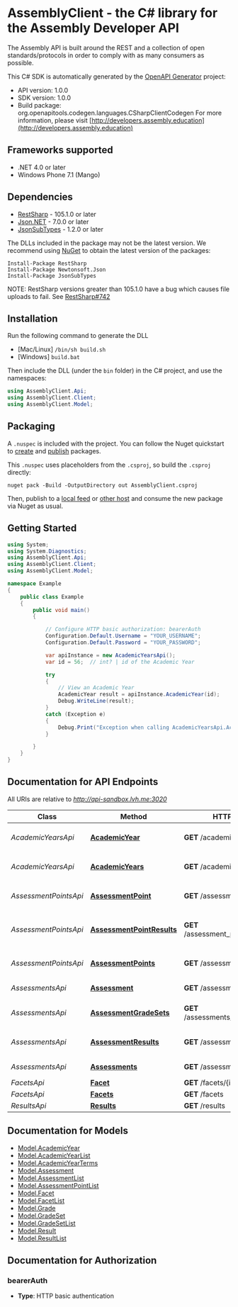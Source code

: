 # AssemblyClient - the C# library for the Assembly Developer API

The Assembly API is built around the REST and a collection of open standards/protocols in order to comply with as many consumers as possible.

This C# SDK is automatically generated by the [OpenAPI Generator](https://openapi-generator.tech) project:

- API version: 1.0.0
- SDK version: 1.0.0
- Build package: org.openapitools.codegen.languages.CSharpClientCodegen
    For more information, please visit [http://developers.assembly.education](http://developers.assembly.education)

<a name="frameworks-supported"></a>
## Frameworks supported
- .NET 4.0 or later
- Windows Phone 7.1 (Mango)

<a name="dependencies"></a>
## Dependencies
- [RestSharp](https://www.nuget.org/packages/RestSharp) - 105.1.0 or later
- [Json.NET](https://www.nuget.org/packages/Newtonsoft.Json/) - 7.0.0 or later
- [JsonSubTypes](https://www.nuget.org/packages/JsonSubTypes/) - 1.2.0 or later

The DLLs included in the package may not be the latest version. We recommend using [NuGet](https://docs.nuget.org/consume/installing-nuget) to obtain the latest version of the packages:
```
Install-Package RestSharp
Install-Package Newtonsoft.Json
Install-Package JsonSubTypes
```

NOTE: RestSharp versions greater than 105.1.0 have a bug which causes file uploads to fail. See [RestSharp#742](https://github.com/restsharp/RestSharp/issues/742)

<a name="installation"></a>
## Installation
Run the following command to generate the DLL
- [Mac/Linux] `/bin/sh build.sh`
- [Windows] `build.bat`

Then include the DLL (under the `bin` folder) in the C# project, and use the namespaces:
```csharp
using AssemblyClient.Api;
using AssemblyClient.Client;
using AssemblyClient.Model;
```
<a name="packaging"></a>
## Packaging

A `.nuspec` is included with the project. You can follow the Nuget quickstart to [create](https://docs.microsoft.com/en-us/nuget/quickstart/create-and-publish-a-package#create-the-package) and [publish](https://docs.microsoft.com/en-us/nuget/quickstart/create-and-publish-a-package#publish-the-package) packages.

This `.nuspec` uses placeholders from the `.csproj`, so build the `.csproj` directly:

```
nuget pack -Build -OutputDirectory out AssemblyClient.csproj
```

Then, publish to a [local feed](https://docs.microsoft.com/en-us/nuget/hosting-packages/local-feeds) or [other host](https://docs.microsoft.com/en-us/nuget/hosting-packages/overview) and consume the new package via Nuget as usual.

<a name="getting-started"></a>
## Getting Started

```csharp
using System;
using System.Diagnostics;
using AssemblyClient.Api;
using AssemblyClient.Client;
using AssemblyClient.Model;

namespace Example
{
    public class Example
    {
        public void main()
        {

            // Configure HTTP basic authorization: bearerAuth
            Configuration.Default.Username = "YOUR_USERNAME";
            Configuration.Default.Password = "YOUR_PASSWORD";

            var apiInstance = new AcademicYearsApi();
            var id = 56;  // int? | id of the Academic Year

            try
            {
                // View an Academic Year
                AcademicYear result = apiInstance.AcademicYear(id);
                Debug.WriteLine(result);
            }
            catch (Exception e)
            {
                Debug.Print("Exception when calling AcademicYearsApi.AcademicYear: " + e.Message );
            }

        }
    }
}
```

<a name="documentation-for-api-endpoints"></a>
## Documentation for API Endpoints

All URIs are relative to *http://api-sandbox.lvh.me:3020*

Class | Method | HTTP request | Description
------------ | ------------- | ------------- | -------------
*AcademicYearsApi* | [**AcademicYear**](docs/AcademicYearsApi.md#academicyear) | **GET** /academic_years/{id} | View an Academic Year
*AcademicYearsApi* | [**AcademicYears**](docs/AcademicYearsApi.md#academicyears) | **GET** /academic_years | List Academic Years
*AssessmentPointsApi* | [**AssessmentPoint**](docs/AssessmentPointsApi.md#assessmentpoint) | **GET** /assessment_points/{id} | View an Assessment Point
*AssessmentPointsApi* | [**AssessmentPointResults**](docs/AssessmentPointsApi.md#assessmentpointresults) | **GET** /assessment_points/{id}/results | View Results for an Assessment Point
*AssessmentPointsApi* | [**AssessmentPoints**](docs/AssessmentPointsApi.md#assessmentpoints) | **GET** /assessment_points | List Assessment Points
*AssessmentsApi* | [**Assessment**](docs/AssessmentsApi.md#assessment) | **GET** /assessments/{id} | View an Assessment
*AssessmentsApi* | [**AssessmentGradeSets**](docs/AssessmentsApi.md#assessmentgradesets) | **GET** /assessments/{id}/grade_set | View Grade Set for an Assessment
*AssessmentsApi* | [**AssessmentResults**](docs/AssessmentsApi.md#assessmentresults) | **GET** /assessments/{id}/results | View Results for an Assessment
*AssessmentsApi* | [**Assessments**](docs/AssessmentsApi.md#assessments) | **GET** /assessments | List Assessments
*FacetsApi* | [**Facet**](docs/FacetsApi.md#facet) | **GET** /facets/{id} | View a Facet
*FacetsApi* | [**Facets**](docs/FacetsApi.md#facets) | **GET** /facets | List Facets
*ResultsApi* | [**Results**](docs/ResultsApi.md#results) | **GET** /results | List Results


<a name="documentation-for-models"></a>
## Documentation for Models

 - [Model.AcademicYear](docs/AcademicYear.md)
 - [Model.AcademicYearList](docs/AcademicYearList.md)
 - [Model.AcademicYearTerms](docs/AcademicYearTerms.md)
 - [Model.Assessment](docs/Assessment.md)
 - [Model.AssessmentList](docs/AssessmentList.md)
 - [Model.AssessmentPointList](docs/AssessmentPointList.md)
 - [Model.Facet](docs/Facet.md)
 - [Model.FacetList](docs/FacetList.md)
 - [Model.Grade](docs/Grade.md)
 - [Model.GradeSet](docs/GradeSet.md)
 - [Model.GradeSetList](docs/GradeSetList.md)
 - [Model.Result](docs/Result.md)
 - [Model.ResultList](docs/ResultList.md)


<a name="documentation-for-authorization"></a>
## Documentation for Authorization

<a name="bearerAuth"></a>
### bearerAuth

- **Type**: HTTP basic authentication

